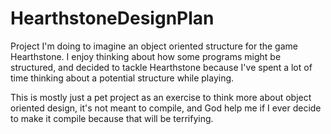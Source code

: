 # HearthstoneDesignPlan

Project I'm doing to imagine an object oriented structure for the game Hearthstone. I enjoy thinking about how some programs might be structured, and decided to tackle Hearthstone because I've spent a lot of time thinking about a potential structure while playing.

This is mostly just a pet project as an exercise to think more about object oriented design, it's not meant to compile, and God help me if I ever decide to make it compile because that will be terrifying.
